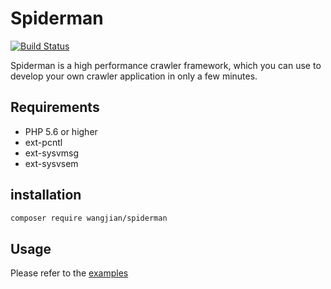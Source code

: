 # Spiderman

[![Build Status](https://www.travis-ci.org/wangsir0624/spiderman.svg?branch=master)](https://www.travis-ci.org/wangsir0624/spiderman)

Spiderman is a high performance crawler framework, which you can use to develop your own crawler application in only a few minutes.

## Requirements

- PHP 5.6 or higher
- ext-pcntl
- ext-sysvmsg
- ext-sysvsem

## installation

```bash
composer require wangjian/spiderman
```

## Usage

Please refer to the [examples](https://github.com/wangsir0624/spiderman/tree/master/examples)

